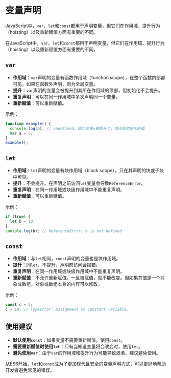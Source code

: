 # 变量声明

JavaScript中，`var`、`let`和`const`都用于声明变量，但它们在作用域、提升行为（hoisting）以及重新赋值方面有重要的不同。

在JavaScript中，`var`、`let`和`const`都用于声明变量，但它们在作用域、提升行为（hoisting）以及重新赋值方面有重要的不同。

##  `var`

- **作用域**：`var`声明的变量有函数作用域（function scope），在整个函数内部都可见，如果在函数外声明，则为全局变量。
- **提升**：`var`声明的变量会被提升到其所在作用域的顶部，但初始化不会提升。
- **重复声明**：可以在同一作用域中多次声明同一个变量。
- **重新赋值**：可以重新赋值。

示例：

```javascript
function example() {
  console.log(a); // undefined，因为变量a被提升了，但没有初始化的值
  var a = 5;
}
example();
```

## `let`

- **作用域**：`let`声明的变量有块作用域（block scope），只在其声明的块或子块中可见。
- **提升**：不会提升。在声明之前访问`let`变量会导致`ReferenceError`。
- **重复声明**：在同一作用域或块级作用域中不能重复声明。
- **重新赋值**：可以重新赋值。

示例：

```javascript
if (true) {
  let b = 10;
}
console.log(b); // ReferenceError: b is not defined
```

## `const`

- **作用域**：与`let`相同，`const`声明的变量也是块作用域。
- **提升**：同`let`，不提升，声明前访问会报错。
- **重复声明**：在同一作用域或块级作用域中不能重复声明。
- **重新赋值**：不允许重新赋值。一旦被赋值，就不能改变。但如果其值是一个对象或数组，对象或数组本身的内容可以修改。

示例：

```javascript
const c = 5;
c = 10; // TypeError: Assignment to constant variable.
```

## 使用建议

- **默认使用`const`**：如果变量不需要重新赋值，使用`const`。
- **需要重新赋值时使用`let`**：只有当知道变量将会改变时，使用`let`。
- **避免使用`var`**：由于`var`的作用域和提升行为可能导致混淆，建议避免使用。

从ES6开始，`let`和`const`成为了更加现代且安全的变量声明方式，可以更好地帮助开发者避免常见的错误。

